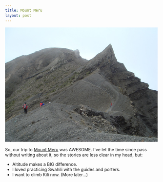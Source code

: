 ```yaml
---
title: Mount Meru
layout: post
---
```

<img src="/images/2006/12/20/pretty-freakin-awesome.jpg" width="500" height="375" alt="Pretty Freakin' Awesome" />

So, our trip to <a href="http://en.wikipedia.org/wiki/Mount_Meru_(Tanzania)">Mount Meru</a> was AWESOME. I've let the time since pass without writing about it, so the stories are less clear in my head, but:

<ul>
<li>Altitude makes a BIG difference.</li>
<li>I loved practicing Swahili with the guides and porters.</li>
<li>I want to climb Kili now. (More later...)</li>
</ul>
